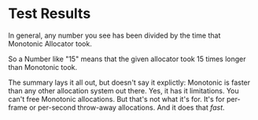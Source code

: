 # Test Results

In general, any number you see has been divided by the time that Monotonic Allocator took.

So a Number like "15" means that the given allocator took 15 times longer than Monotonic took.

The summary lays it all out, but doesn't say it explictly: Monotonic is faster than any other allocation system out there. Yes, it has it limitations. You can't free Monotonic allocations. But that's not what it's for. It's for per-frame or per-second throw-away allocations. And it does that *fast*.
